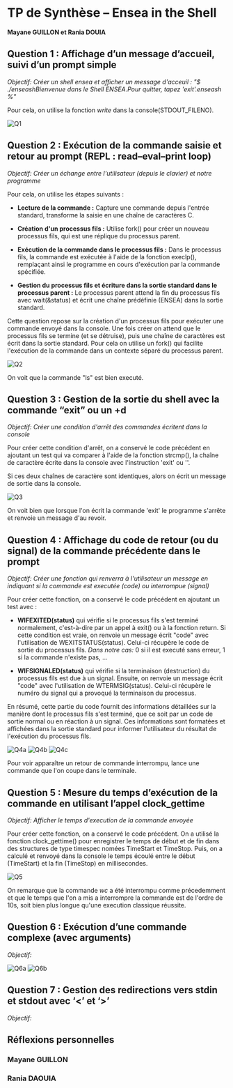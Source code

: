 # TP de Synthèse – Ensea in the Shell

**Mayane GUILLON et Rania DOUIA**

## Question 1 : Affichage d’un message d’accueil, suivi d’un prompt simple
*Objectif: Créer un shell ensea et afficher un message d'acceuil : "$ ./enseashBienvenue dans le Shell ENSEA.Pour quitter, tapez 'exit'.enseash %"*

Pour cela, on utilise la fonction *write* dans la console(STDOUT_FILENO).

![Q1](img/q1shell.png)

## Question 2 : Exécution de la commande saisie et retour au prompt (REPL : read–eval–print loop)
*Objectif: Créer un échange entre l'utilisateur (depuis le clavier) et notre programme*

Pour cela, on utilise les étapes suivants :

* **Lecture de la commande :** Capture une commande depuis l'entrée standard, transforme la saisie en une chaîne de caractères C.

* **Création d'un processus fils :** Utilise fork() pour créer un nouveau processus fils, qui est une réplique du processus parent.

* **Exécution de la commande dans le processus fils :** Dans le processus fils, la commande est exécutée à l'aide de la fonction execlp(), remplaçant ainsi le programme en cours d'exécution par la commande spécifiée.

* **Gestion du processus fils et écriture dans la sortie standard dans le processus parent :** Le processus parent attend la fin du processus fils avec wait(&status) et écrit une chaîne prédéfinie (ENSEA) dans la sortie standard.

Cette question repose sur la création d'un processus fils pour exécuter une commande envoyé dans la console. Une fois créer on attend que le processus fils se termine (et se détruise), puis une chaîne de caractères est écrit dans la sortie standard. Pour cela on utilise un fork() qui facilite l'exécution de la commande dans un contexte séparé du processus parent.

![Q2](img/q2shell.png) 

On voit que la commande "ls" est bien executé.

## Question 3 : Gestion de la sortie du shell avec la commande “exit” ou un <ctrl>+d
*Objectif: Créer une condition d'arrêt des commandes écritent dans la console*

Pour créer cette condition d'arrêt, on a conservé le code précédent en ajoutant un test qui va comparer à l'aide de la fonction strcmp(), la chaîne de caractère écrite dans la console avec l'instruction 'exit' ou ''. 

Si ces deux chaînes de caractère sont identiques, alors on écrit un message de sortie dans la console.

![Q3](img/q3shell.png)

On voit bien que lorsque l'on écrit la commande 'exit' le programme s'arrête et renvoie un message d'au revoir. 

## Question 4 : Affichage du code de retour (ou du signal) de la commande précédente dans le prompt 
*Objectif: Créer une fonction qui renverra à l'utilisateur un message en indiquant si la commande est executée (code) ou interrompue (signal)*

Pour créer cette fonction, on a conservé le code précédent en ajoutant un test avec : 

* **WIFEXITED(status)** qui vérifie si le processus fils s'est terminé normalement, c'est-à-dire par un appel à exit() ou à la fonction return. Si cette condition est vraie, on renvoie un message écrit "code" avec l'utilisation de WEXITSTATUS(status). Celui-ci récupère le code de sortie du processus fils. *Dans notre cas:* 0 si il est executé sans erreur, 1 si la commande n'existe pas, ...

* **WIFSIGNALED(status)** qui vérifie si la terminaison (destruction) du processus fils est due à un signal. Ensuite, on renvoie un message écrit "code" avec l'utilisation de WTERMSIG(status). Celui-ci récupère le numéro du signal qui a provoqué la terminaison du processus. 

En résumé, cette partie du code fournit des informations détaillées sur la manière dont le processus fils s'est terminé, que ce soit par un code de sortie normal ou en réaction à un signal. Ces informations sont formatées et affichées dans la sortie standard pour informer l'utilisateur du résultat de l'exécution du processus fils.

![Q4a](img/q4shell.png)
![Q4b](img/q4terminal1.png)
![Q4c](img/q4Terminal2.png)

Pour voir apparaître un retour de commande interrompu, lance une commande que l'on coupe dans le terminale.

## Question 5 : Mesure du temps d’exécution de la commande en utilisant l’appel clock_gettime 
*Objectif: Afficher le temps d'execution de la commande envoyée*

Pour créer cette fonction, on a conservé le code précédent. On a utilisé la fonction clock_gettime() pour enregistrer le temps de début et de fin dans des structures de type timespec nomées TimeStart et TimeStop.
Puis, on a calculé et renvoyé dans la console le temps écoulé entre le début (TimeStart) et la fin (TimeStop) en millisecondes.

![Q5](img/q5shell.png)

On remarque que la commande *wc* a été interrompu comme précedemment et que le temps que l'on a mis a interrompre la commande est de l'ordre de 10s, soit bien plus longue qu'une execution classique réussite.

## Question 6 : Exécution d’une commande complexe (avec arguments) 
*Objectif:*

![Q6a](img/q6shell.png)
![Q6b](img/q6debugger.png)
## Question 7 : Gestion des redirections vers stdin et stdout avec ‘<’ et ‘>’ 
*Objectif:*

## Réflexions personnelles
### Mayane GUILLON
### Rania DAOUIA 
